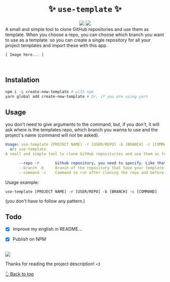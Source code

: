 <div align="center">
    <h1>✨ <code>use-template</code> ✨</h1>
       <img src="https://img.shields.io/badge/Node.js-43853D?style=for-the-badge&logo=node.js&logoColor=white"></img>
       <img src="https://img.shields.io/badge/JavaScript-323330?style=for-the-badge&logo=javascript&logoColor=F7DF1E"></img>
</div>
A small and simple tool to clone GitHub repositories and use them as template. When you choose a repo, you can choose which branch you want to use as a template. so you can create a single repository for all your project templates and import these with this app.

<br>

`[ Image here... ]`

<br>


## Instalation

```bash
npm i -g create-new-template # with npm
yarn global add create-new-template # Or, if you are using yarn
```

## Usage

 you don't need to give arguments to the command, but, if you don't, it will ask where is the templates repo, which branch you wanna to use and the project's name (command will not be asked).
```yml
Usage: use-template [PROJECT NAME] -r [USER/REPO] -b [BRANCH] -c [COMMAND]
  or: use-template
A small and simple tool to clone GitHub repositories and use them as template.

      --repo -r       Github repository, you need to specify. Like that: example/examplerepo
      --branch -b     Branch of the repository that have your template. (e.g. main, master, dev...)
      --command -c    Command to run after cloning the repo and before initialize that.
```
Usage example:

```shell
use-template [PROJECT NAME] -r [USER/REPO] -b [BRANCH] -c [COMMAND]
```
(you don't have to follow any pattern.)


## Todo

- [X] Improve my english in README...
- [X] Publish on NPM


##

![](https://img.shields.io/badge/GNU_General_Public_Licence_v3.0-E58080?style=for-the-badge&logo=bookstack&logoColor=white)

Thanks for reading the project description! `<3`

[👆 Back to top](#top)

